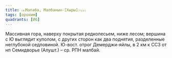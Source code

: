 ```yaml
---
title: ⒜Малаба, Малбанын-[Хыры]⒯⒵
tags: [ороним]
quadrants: [И6]
---
```


Массивная гора, наверху покрытая редколесьем, ниже лесом; вершина с Ю выглядит
куполом, с других сторон как два поднятия, разделенные неглубокой седловиной.
Ю-вост. отрог Демерджи-яйлы, в 2 км к ССЗ от нп Семидворье (Алушт.) – ср. РПН
малбай.
